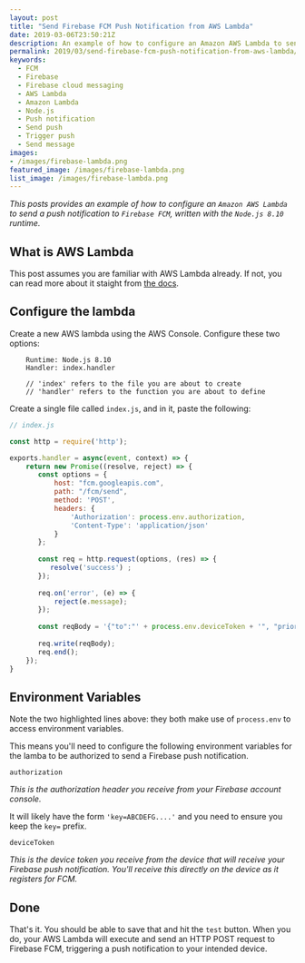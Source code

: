 ```yaml
---
layout: post
title: "Send Firebase FCM Push Notification from AWS Lambda"
date: 2019-03-06T23:50:21Z
description: An example of how to configure an Amazon AWS Lambda to send a push notification to Firebase FCM, written with the Node.js 8.10 runtime.
permalink: 2019/03/send-firebase-fcm-push-notification-from-aws-lambda/
keywords:
  - FCM
  - Firebase
  - Firebase cloud messaging
  - AWS Lambda
  - Amazon Lambda
  - Node.js
  - Push notification
  - Send push
  - Trigger push
  - Send message
images:
- /images/firebase-lambda.png
featured_image: /images/firebase-lambda.png
list_image: /images/firebase-lambda.png
---
```


*This posts provides an example of how to configure an `Amazon AWS Lambda` to send a push notification to `Firebase FCM`, written with the `Node.js 8.10` runtime.*

## What is AWS Lambda
This post assumes you are familiar with AWS Lambda already. If not, you can read more about it staight from [the docs](https://aws.amazon.com/lambda/).

## Configure the lambda
Create a new AWS lambda using the AWS Console. Configure these two options:

```shell
    Runtime: Node.js 8.10
    Handler: index.handler

    // 'index' refers to the file you are about to create
    // 'handler' refers to the function you are about to define
```

Create a single file called `index.js`, and in it, paste the following:


```js
// index.js

const http = require('http');

exports.handler = async(event, context) => {
    return new Promise((resolve, reject) => {
       const options = {
           host: "fcm.googleapis.com",
           path: "/fcm/send",
           method: 'POST',
           headers: {
               'Authorization': process.env.authorization,
               'Content-Type': 'application/json'
           }
       };
       
       const req = http.request(options, (res) => {
          resolve('success') ;
       });
       
       req.on('error', (e) => {
           reject(e.message);
       });
       
       const reqBody = '{"to":"' + process.env.deviceToken + '", "priority" : "high"}'
       
       req.write(reqBody);
       req.end();
    });
}

```

## Environment Variables
Note the two highlighted lines above: they both make use of `process.env` to access environment variables.

This means you'll need to configure the following environment variables for the lamba to be authorized to send a Firebase push notification.

`authorization`

*This is the authorization header you receive from your Firebase account console.*

It will likely have the form `'key=ABCDEFG....'` and you need to ensure you keep the `key=` prefix.

`deviceToken`

*This is the device token you receive from the device that will receive your Firebase push notification. You'll receive this directly on the device as it registers for FCM.*

## Done
That's it. You should be able to save that and hit the `test` button. When you do, your AWS Lambda will execute and send an HTTP POST request to Firebase FCM, triggering a push notification to your intended device.